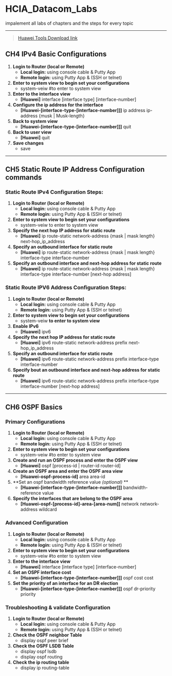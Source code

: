 # HCIA_Datacom_Labs
impalement all labs  of chapters and the steps for every topic

---
> [Huawei Tools Download link](https://mega.nz/folder/WkUDmQjK#jUw9HnMms1lHpdvhagCc9g) 

  ## CH4 IPv4 Basic Configurations

  1. **Login to Router (local or Remote)**
      - **Local login:** using console cable & Putty App
      - **Remote login:** using Putty App & (SSH  or telnet)
  2. **Enter to system view to begin set your configurations** 
      - **<Huawei>** system-veiw  #to enter to system view
  3. **Enter to the interface view** 
      - **[Huawei]** interface [interface type] [interface-number]
  4. **Configure the ip address for the interface**
      - **[Huawei-[interface-type-[interface-number]]]** ip address ip-address {musk | Musk-length}
  5. **Back to system view** 
      - **[Huawei-[interface-type-[interface-number]]]** quit
  6. **Back to user view**
      - **[Huawei]** quit
  7. **Save changes**
      - **<Huawei>** save
______________________________________________________________________________________________________________________________________________________________________________  
  
  ## CH5 Static Route IP Address Configuration commands
  
  ### Static Route IPv4 Configuration Steps:
  1. **Login to Router (local or Remote)**
      - **Local login:** using console cable & Putty App
      - **Remote login:** using Putty App & (SSH  or telnet)
  2. **Enter to system view to begin set your configurations** 
      - **<Huawei>** system-veiw  to enter to system view
  3. **Specify the next hop IP address for static route**
      - **[Huawei]** ip route-static network-address {mask | mask length} next-hop_ip_address
  4. **Specify an outbound interface for static route**
      - **[Huawei]** ip route-static network-address {mask | mask length} interface-type interface-number
  5. **Specify an outbound interface and next-hop address for static route**
      - **[Huawei]** ip route-static network-address {mask | mask length}  interface-type interface-number [next-hop address]
     
  ### Static Route IPV6 Address Configuration Steps:
  1. **Login to Router (local or Remote)**
      - **Local login:** using console cable & Putty App
      - **Remote login:** using Putty App & (SSH  or telnet)
  2. **Enter to system view to begin set your configurations** 
      - **<Huawei>** system-veiw  __to enter to system view__
  3. **Enable IPv6**
      - **[Huawei]** ipv6
  4. **Specify the next hop IP address for static route**
      - **[Huawei]** ipv6 route-static network-address prefix next-hop_ip_address
  5. **Specify an outbound interface for static route**
      - **[Huawei]** ipv6 route-static network-address prefix interface-type interface-number
  6. **Specify bout an outbound interface and next-hop address for static route**
      - **[Huawei]** ipv6 route-static network-address prefix  interface-type interface-number [next-hop address]
  ___________________________________________________________________________________________________________________________________________________________________________
  
  ## CH6 OSPF Basics
  ### Primary Configurations
  1. **Login to Router (local or Remote)**
      - **Local login:** using console cable & Putty App
      - **Remote login:** using Putty App & (SSH  or telnet)
  2. **Enter to system view to begin set your configurations** 
      - **<Huawei>** system-veiw  #to enter to system view
  3.  **Create and run an OSPF process and enter the OSPF view**
      - **[Huawei]** ospf [process-id | router-id router-id]
  4. **Create an OSPF area and enter the OSPF area view**
      - **[Huawei-ospf-process-id]** area area-id
  5. **Set an ospf bandwidth reference value *(optional)* **
      - **[Huawei-[interface-type-[interface-number]]]** bandwidth-reference value
  6. **Specify the interfaces that are belong to the OSPF area**
      - **[Huawei-ospf-[process-id]-area-[area-num]]** network network-address wildcard
  
  
  ### Advanced Configuration
  1. **Login to Router (local or Remote)**
      - **Local login:** using console cable & Putty App
      - **Remote login:** using Putty App & (SSH  or telnet)
  2. **Enter to system view to begin set your configurations** 
      - **<Huawei>** system-veiw  #to enter to system view
  3. **Enter to the interface view** 
      - **[Huawei]** interface [interface type] [interface-number]
  4. **Set an OSPF interface cost**
      - **[Huawei-[interface-type-[interface-number]]]** ospf cost cost
  5. **Set the priority of an interface for an DR election**
      - **[Huawei-[interface-type-[interface-number]]]** ospf dr-priority priority

  
  
  ### Troubleshooting & validate Configuration
  1. **Login to Router (local or Remote)**
      - **Local login:** using console cable & Putty App
      - **Remote login:** using Putty App & (SSH  or telnet)
  2. **Check the OSPF neighbor Table**
      - **<Huawei>** display ospf peer brief 
  3. **Check the OSPF LSDB Table**
      - **<Huawei>** display ospf lsdb 
      - **<Huawei>** display ospf routing
  4. **Check the ip routing table**
      - **<Huawei>** display ip routing-table

